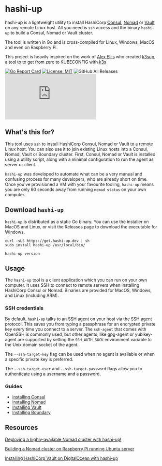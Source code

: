 # hashi-up

hashi-up is a lightweight utility to install HashiCorp [Consul](https://www.consul.io/), [Nomad](https://www.nomadproject.io) or [Vault](https://www.vaultproject.io/) on any remote Linux host. All you need is `ssh` access and the binary `hashi-up` to build a Consul, Nomad or Vault cluster.

The tool is written in Go and is cross-compiled for Linux, Windows, MacOS and even on Raspberry Pi.

This project is heavily inspired on the work of [Alex Ellis](https://www.alexellis.io/) who created [k3sup](https://k3sup.dev/), a tool to to get from zero to KUBECONFIG with [k3s](https://k3s.io/)

[![Go Report Card](https://goreportcard.com/badge/github.com/jsiebens/hashi-up)](https://goreportcard.com/report/github.com/jsiebens/hashi-up)
[![License: MIT](https://img.shields.io/badge/License-MIT-yellow.svg)](https://opensource.org/licenses/MIT)
![GitHub All Releases](https://img.shields.io/github/downloads/jsiebens/hashi-up/total)
![matomo](https://matomo.nosceon.io/matomo.php?idsite=2&rec=1&action_name=gh-home)

## What's this for?

This tool uses `ssh` to install HashiCorp Consul, Nomad or Vault to a remote Linux host. You can also use it to join existing Linux hosts into a Consul, Nomad, Vault or Boundary cluster. First, Consul, Nomad or Vault is installed using a utility script, along with a minimal configuration to run the agent as server or client.

`hashi-up` was developed to automate what can be a very manual and confusing process for many developers, who are already short on time. Once you've provisioned a VM with your favourite tooling, `hashi-up` means you are only 60 seconds away from running `nomad status` on your own computer.

## Download `hashi-up`

`hashi-up` is distributed as a static Go binary. 
You can use the installer on MacOS and Linux, or visit the Releases page to download the executable for Windows.

``` shell
curl -sLS https://get.hashi-up.dev | sh
sudo install hashi-up /usr/local/bin/

hashi-up version
```

## Usage

The `hashi-up` tool is a client application which you can run on your own computer. It uses SSH to connect to remote servers when installing HashiCorp Consul or Nomad. Binaries are provided for MacOS, Windows, and Linux (including ARM).

### SSH credentials

By default, `hashi-up` talks to an SSH agent on your host via the SSH agent protocol. This saves you from typing a passphrase for an encrypted private key every time you connect to a server.
The `ssh-agent` that comes with OpenSSH is commonly used, but other agents, like gpg-agent or yubikey-agent are supported by setting the `SSH_AUTH_SOCK` environment variable to the Unix domain socket of the agent.

The `--ssh-target-key` flag can be used when no agent is available or when a specific private key is preferred.

The `--ssh-target-user` and `--ssh-target-password` flags allow you to authenticate using a username and a password.

### Guides

- [Installing Consul](docs/consul.md)
- [Installing Nomad](docs/nomad.md)
- [Installing Vault](docs/vault.md)
- [Installing Boundary](docs/boundary.md)

## Resources

[Deploying a highly-available Nomad cluster with hashi-up!](https://johansiebens.dev/posts/2020/07/deploying-a-highly-available-nomad-cluster-with-hashi-up/)

[Building a Nomad cluster on Raspberry Pi running Ubuntu server](https://johansiebens.dev/posts/2020/08/building-a-nomad-cluster-on-raspberry-pi-running-ubuntu-server/)

[Installing HashiCorp Vault on DigitalOcean with hashi-up](https://johansiebens.dev/posts/2020/12/installing-hashicorp-vault-on-digitalocean-with-hashi-up/)

